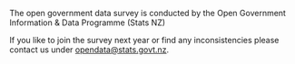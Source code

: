 The open government data survey is conducted by the Open Government Information & Data Programme (Stats NZ)

If you like to join the survey next year or find any inconsistencies please contact us under [opendata@stats.govt.nz](mailto:opendata@stats.govt.nz).
